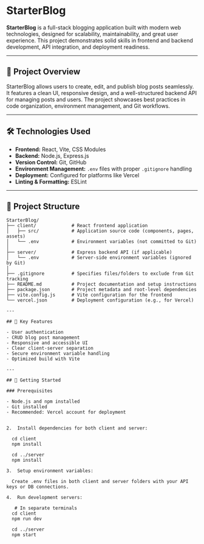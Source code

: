 # StarterBlog

**StarterBlog** is a full-stack blogging application built with modern web technologies, designed for scalability, maintainability, and great user experience. This project demonstrates solid skills in frontend and backend development, API integration, and deployment readiness.

---

## 🚀 Project Overview

StarterBlog allows users to create, edit, and publish blog posts seamlessly. It features a clean UI, responsive design, and a well-structured backend API for managing posts and users. The project showcases best practices in code organization, environment management, and Git workflows.

---

## 🛠️ Technologies Used

- **Frontend:** React, Vite, CSS Modules  
- **Backend:** Node.js, Express.js  
- **Version Control:** Git, GitHub  
- **Environment Management:** `.env` files with proper `.gitignore` handling  
- **Deployment:** Configured for platforms like Vercel  
- **Linting & Formatting:** ESLint

---

## 📁 Project Structure

```text
StarterBlog/
├── client/             # React frontend application
│   ├── src/            # Application source code (components, pages, assets)
│   └── .env            # Environment variables (not committed to Git)
│
├── server/             # Express backend API (if applicable)
│   └── .env            # Server-side environment variables (ignored by Git)
│
├── .gitignore          # Specifies files/folders to exclude from Git tracking
├── README.md           # Project documentation and setup instructions
├── package.json        # Project metadata and root-level dependencies
├── vite.config.js      # Vite configuration for the frontend
└── vercel.json         # Deployment configuration (e.g., for Vercel)

---

## 🔧 Key Features

- User authentication
- CRUD blog post management  
- Responsive and accessible UI  
- Clear client-server separation  
- Secure environment variable handling  
- Optimized build with Vite  

---

## 📌 Getting Started

### Prerequisites

- Node.js and npm installed  
- Git installed  
- Recommended: Vercel account for deployment  


2.	Install dependencies for both client and server:

  cd client
  npm install
  
  cd ../server
  npm install

3.	Setup environment variables:
   
  Create .env files in both client and server folders with your API keys or DB connections.

4.	Run development servers:

   # In separate terminals
  cd client
  npm run dev
  
  cd ../server
  npm start
